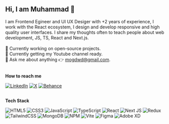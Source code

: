 ## Hi, I am Muhammad 👋
I am Frontend Egineer and UI UX Desiger with +2 years of experience, I work with the React ecosystem, I design and develop responsive and high quality user interfaces. I share my thoughts often to teach people about web development, JS, TS, React and Next.js.<br><br>
🔭 Currently working on open-source projects.<br>🌱 Currently getting my Youtube channel ready.<br>💬 Ask me about anything 👉 mogdwd@gmail.com.<br>

##
**How to reach me**

[![LinkedIn](https://img.shields.io/badge/mrgwd-%230077B5.svg?logo=linkedin&logoColor=white)](https://linkedin.com/in/mrgwd) [![X](https://img.shields.io/badge/__MuhammedR-black.svg?logo=X&logoColor=white)](https://x.com/_MuhammedR) [![Behance](https://img.shields.io/badge/mrgfx-1769ff?logo=behance&logoColor=white)](https://behance.net/mrgfx)

##

**Tech Stack**

![HTML5](https://img.shields.io/badge/html5-%23E34F26.svg?style=for-the-badge&logo=html5&logoColor=white) ![CSS3](https://img.shields.io/badge/css3-%231572B6.svg?style=for-the-badge&logo=css3&logoColor=white) ![JavaScript](https://img.shields.io/badge/javascript-%23323330.svg?style=for-the-badge&logo=javascript&logoColor=%23F7DF1E) ![TypeScript](https://img.shields.io/badge/typescript-%23007ACC.svg?style=for-the-badge&logo=typescript&logoColor=white) ![React](https://img.shields.io/badge/react-%2320232a.svg?style=for-the-badge&logo=react&logoColor=%2361DAFB) ![Next JS](https://img.shields.io/badge/Next-black?style=for-the-badge&logo=next.js&logoColor=white) ![Redux](https://img.shields.io/badge/redux-%23593d88.svg?style=for-the-badge&logo=redux&logoColor=white) ![TailwindCSS](https://img.shields.io/badge/tailwindcss-%2338B2AC.svg?style=for-the-badge&logo=tailwind-css&logoColor=white) ![MongoDB](https://img.shields.io/badge/-MongoDB-black?style=for-the-badge&logo=mongodb) ![NPM](https://img.shields.io/badge/NPM-%23CB3837.svg?style=for-the-badge&logo=npm&logoColor=white) ![Vite](https://img.shields.io/badge/vite-%23646CFF.svg?style=for-the-badge&logo=vite&logoColor=white) ![Figma](https://img.shields.io/badge/figma-%23F24E1E.svg?style=for-the-badge&logo=figma&logoColor=white) ![Adobe XD](https://img.shields.io/badge/Adobe%20XD-470137?style=for-the-badge&logo=Adobe%20XD&logoColor=#FF61F6)


<!-- Proudly created with GPRM ( https://gprm.itsvg.in ) -->

